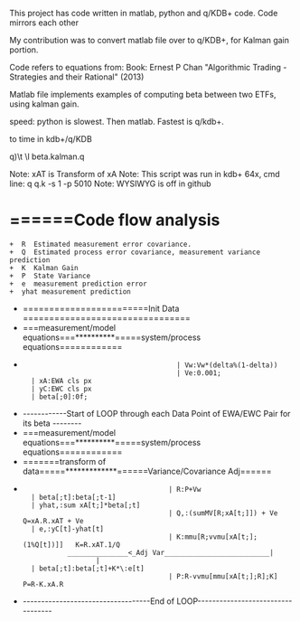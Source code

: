 This project has code written in matlab, python and q/KDB+ code.  Code mirrors each other 

My contribution was to convert matlab file over to q/KDB+, for Kalman gain portion.

Code refers to equations from:
Book: Ernest P Chan "Algorithmic Trading - Strategies and their Rational" (2013)

Matlab file implements examples of computing beta between two ETFs, using kalman gain. 

speed:  python is slowest.  Then matlab.  Fastest is q/kdb+.  

to time in kdb+/q/KDB

q)\t \l beta.kalman.q

Note: xAT is Transform of xA
Note: This script was run in kdb+ 64x, cmd line:  q q.k -s 1 -p 5010
Note:  WYSIWYG is off in github
# ======Code flow analysis
	+  R  Estimated measurement error covariance. 
	+  Q  Estimated process error covariance, measurement variance prediction
	+  K  Kalman Gain
	+  P  State Variance
	+  e  measurement prediction error
	+  yhat measurement prediction
+ ========================Init Data ================================
+ ===measurement/model equations===**********=====system/process equations============ 
+ 											| Vw:Vw*(delta%(1-delta))
 											| Ve:0.001;
 		| xA:EWA cls px								
 		| yC:EWC cls px
		| beta[;0]:0f;
+ ------------Start of LOOP through each Data Point of EWA/EWC Pair for its beta --------
+ ===measurement/model equations===**********=====system/process equations============ 
+  =======transform of data=====*************======Variance/Covariance Adj======
+ 										  | R:P+Vw
		| beta[;t]:beta[;t-1]
 	    | yhat,:sum xA[t;]*beta[;t]
 										  | Q,:(sumMV[R;xA[t;]]) + Ve	       Q=xA.R.xAT + Ve	
 		| e,:yC[t]-yhat[t]
 										  | K:mmu[R;vvmu[xA[t;];(1%Q[t])]]   K=R.xAT.1/Q
 				 _______________<_Adj Var__________________________|				
 			            |
 	    | beta[;t]:beta[;t]+K*\:e[t]
 										  | P:R-vvmu[mmu[xA[t;];R];K]  		P=R-K.xA.R
 													
+ -----------------------------------End of LOOP----------------------------------
													
					